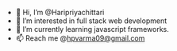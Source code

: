 - 👋 Hi, I’m @Haripriyachittari
- 👀 I’m interested in full stack web development
- 🌱 I’m currently learning javascript frameworks.
- 📫 Reach me @hpvarma09@gmail.com

<!---
Haripriyachittari/Haripriyachittari is a ✨ special ✨ repository because its `README.md` (this file) appears on your GitHub profile.
You can click the Preview link to take a look at your changes.
--->
